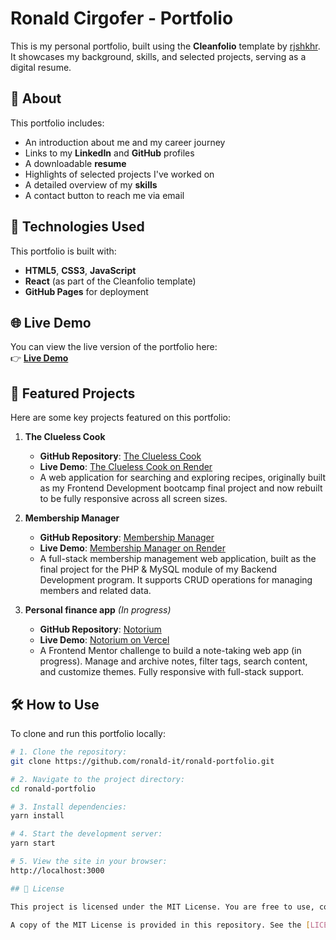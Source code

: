 # Ronald Cirgofer - Portfolio

This is my personal portfolio, built using the **Cleanfolio** template by [rjshkhr](https://github.com/rjshkhr/cleanfolio). It showcases my background, skills, and selected projects, serving as a digital resume.

## 📄 About  
This portfolio includes:
- An introduction about me and my career journey  
- Links to my **LinkedIn** and **GitHub** profiles  
- A downloadable **resume**  
- Highlights of selected projects I've worked on  
- A detailed overview of my **skills**  
- A contact button to reach me via email  

## 🚀 Technologies Used  
This portfolio is built with:
- **HTML5**, **CSS3**, **JavaScript**  
- **React** (as part of the Cleanfolio template)  
- **GitHub Pages** for deployment  

## 🌐 Live Demo
You can view the live version of the portfolio here:  
👉 **[Live Demo](https://ronald-it.github.io/)**  

## 📂 Featured Projects  

Here are some key projects featured on this portfolio:

1. **The Clueless Cook**  
   - **GitHub Repository**: [The Clueless Cook](https://github.com/ronald-it/the-clueless-cook)  
   - **Live Demo**: [The Clueless Cook on Render](https://the-clueless-cook.onrender.com/)  
   - A web application for searching and exploring recipes, originally built as my Frontend Development bootcamp final project and now rebuilt to be fully responsive across all screen sizes.

2. **Membership Manager** 
   - **GitHub Repository**: [Membership Manager](https://github.com/ronald-it/membership-manager)  
   - **Live Demo**: [Membership Manager on Render](https://membership-manager.onrender.com/) 
   - A full-stack membership management web application, built as the final project for the PHP & MySQL module of my Backend Development program. It supports CRUD operations for managing members and related data.

3. **Personal finance app** *(In progress)*  
   - **GitHub Repository**: [Notorium](https://github.com/ronald-it/notorium)
   - **Live Demo**: [Notorium on Vercel](https://notorium-seven.vercel.app/) 
   - A Frontend Mentor challenge to build a note-taking web app (in progress). Manage and archive notes, filter tags, search content, and customize themes. Fully responsive with full-stack support.

## 🛠 How to Use  

To clone and run this portfolio locally:

```bash
# 1. Clone the repository:
git clone https://github.com/ronald-it/ronald-portfolio.git

# 2. Navigate to the project directory:
cd ronald-portfolio

# 3. Install dependencies:
yarn install

# 4. Start the development server:
yarn start

# 5. View the site in your browser:
http://localhost:3000

## 📄 License

This project is licensed under the MIT License. You are free to use, copy, modify, merge, publish, distribute, sublicense, and/or sell copies of the Software, subject to the conditions listed in the license.  

A copy of the MIT License is provided in this repository. See the [LICENSE](https://github.com/ronald-it/ronald-portfolio/blob/main/LICENSE) file for more details.
